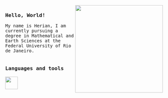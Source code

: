   <div>
  <img src='https://i.giphy.com/media/v1.Y2lkPTc5MGI3NjExdW90bmRrc2I5aXZjY3p5cXBxZGtrZmJtMGZjZGhkMXpvNzc0NnFoZSZlcD12MV9pbnRlcm5hbF9naWZfYnlfaWQmY3Q9cw/IUNycHoVqvLDowiiam/giphy.gif' width = 280 align = 'right'>
  </div>
<samp>
  <h3>Hello, World!</h3>
  <p>
    My name is Herian, I am currently pursuing a degree in Mathematical and Earth Sciences at the Federal University of Rio de Janeiro.<br><br>
  </p>
  
  <h3>Languages and tools</h3>

  <p align="left">
  <a href="https://skillicons.dev">
    <img height="40px" src="https://skillicons.dev/icons?i=py,sklearn,flask,git,postgres,docker,linux&theme=dark" />
  </a>
</p>
    
    
</samp>

